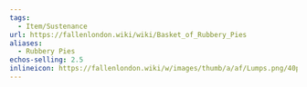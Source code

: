 ```yaml
---
tags:
  - Item/Sustenance
url: https://fallenlondon.wiki/wiki/Basket_of_Rubbery_Pies
aliases:
  - Rubbery Pies
echos-selling: 2.5
inlineicon: https://fallenlondon.wiki/w/images/thumb/a/af/Lumps.png/40px-Lumps.png
---
```

